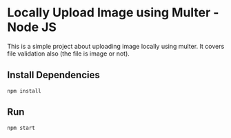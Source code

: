# Locally Upload Image using Multer - Node JS
This is a simple project about uploading image locally using multer. It covers file validation also (the file is image or not).

## Install Dependencies
    npm install

## Run
```
npm start
```